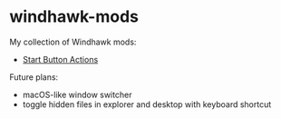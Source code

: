 # windhawk-mods

My collection of Windhawk mods:

- [Start Button Actions](https://github.com/Asteski/windhawk-mods/blob/main/mods/asteski-start-button-actions.wh.cpp)

Future plans:

- macOS-like window switcher
- toggle hidden files in explorer and desktop with keyboard shortcut
